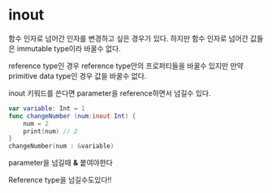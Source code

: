 inout
===

함수 인자로 넘어간 인자를 변경하고 싶은 경우가 있다.
하지만 함수 인자로 넘어간 값들은 immutable type이라 바꿀수 없다.

reference type인 경우 reference type안의 프로퍼티들을 바꿀수 있지만
만약 primitive data type인 경우 값을 바꿀수 없다. 

inout 키워드를 쓴다면 parameter을 reference하면서 넘길수 있다. 

~~~swift
var variable: Int = 1
func changeNumber (num:inout Int) {
    num = 2
    print(num) // 2
}
changeNumber(num : &variable)
~~~

parameter을 넘길때 **&** 붙여야한다 

Reference type을 넘길수도있다!!
